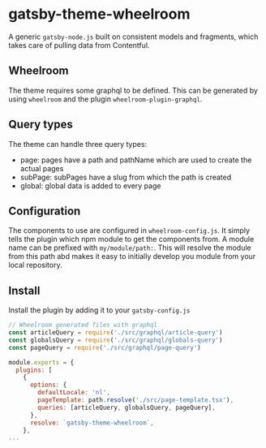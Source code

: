 # gatsby-theme-wheelroom

A generic `gatsby-node.js` built on consistent models and fragments, which takes
care of pulling data from Contentful.

## Wheelroom

The theme requires some graphql to be defined. This can be generated by using
`wheelroom` and the plugin `wheelroom-plugin-graphql`.


## Query types

The theme can handle three query types:

- page: pages have a path and pathName which are used to create the actual pages
- subPage: subPages have a slug from which the path is created
- global: global data is added to every page

## Configuration

The components to use are configured in `wheelroom-config.js`. It simply tells
the plugin which npm module to get the components from. A module name can be
prefixed with `my/module/path:`. This will resolve the module from this path abd
makes it easy to initially develop you module from your local repository.

## Install

Install the plugin by adding it to your `gatsby-config.js`

```javascript
// Wheelroom generated files with graphql
const articleQuery = require('./src/graphql/article-query')
const globalsQuery = require('./src/graphql/globals-query')
const pageQuery = require('./src/graphql/page-query')

module.exports = {
  plugins: [
    {
      options: {
        defaultLocale: 'nl',
        pageTemplate: path.resolve('./src/page-template.tsx'),
        queries: [articleQuery, globalsQuery, pageQuery],
      },
      resolve: `gatsby-theme-wheelroom`,
    },
...
```
